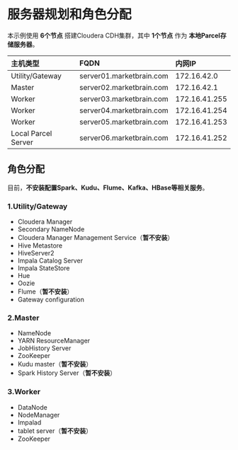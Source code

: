 服务器规划和角色分配
================================================================================
本示例使用 **6个节点** 搭建Cloudera CDH集群，其中 **1个节点** 作为 **本地Parcel存储服务器**。

| 主机类型 | FQDN | 内网IP |
| :------------- | :------------- | :------------- |
| Utility/Gateway | server01.marketbrain.com | 172.16.42.0 |
| Master | server02.marketbrain.com | 172.16.42.1 |
| Worker | server03.marketbrain.com | 172.16.41.255 |
| Worker | server04.marketbrain.com | 172.16.41.254 |
| Worker | server05.marketbrain.com | 172.16.41.253 |
| Local Parcel Server | server06.marketbrain.com | 172.16.41.252 |

## 角色分配
目前，**不安装配置Spark、Kudu、Flume、Kafka、HBase等相关服务**。

### 1.Utility/Gateway
+ Cloudera Manager
+ Secondary NameNode
+ Cloudera Manager Management Service（**暂不安装**）
+ Hive Metastore
+ HiveServer2
+ Impala Catalog Server
+ Impala StateStore
+ Hue
+ Oozie
+ Flume（**暂不安装**）
+ Gateway configuration

### 2.Master
+ NameNode
+ YARN ResourceManager
+ JobHistory Server
+ ZooKeeper
+ Kudu master（**暂不安装**）
+ Spark History Server（**暂不安装**）

### 3.Worker
+ DataNode
+ NodeManager
+ Impalad
+ tablet server（**暂不安装**）
+ ZooKeeper
